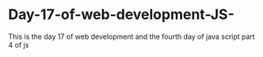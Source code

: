 # Day-17-of-web-development-JS-
This is the day 17 of web development and the fourth day of java script part 4 of js

